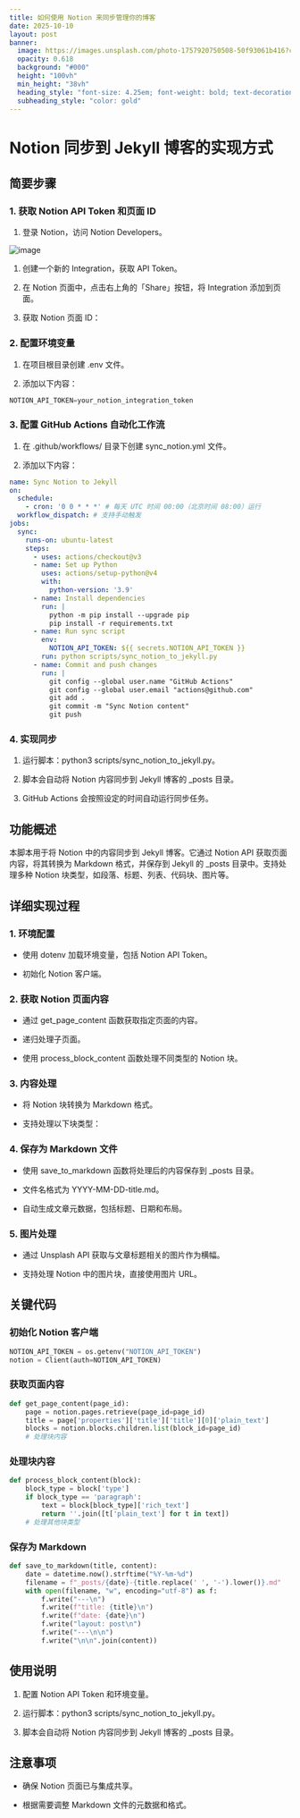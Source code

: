 ```yaml
---
title: 如何使用 Notion 来同步管理你的博客
date: 2025-10-10
layout: post
banner:
  image: https://images.unsplash.com/photo-1757920750508-50f93061b416?crop=entropy&cs=tinysrgb&fit=max&fm=jpg&ixid=M3w2OTIwMzJ8MHwxfHJhbmRvbXx8fHx8fHx8fDE3NjAxMTM1Njh8&ixlib=rb-4.1.0&q=80&w=1080
  opacity: 0.618
  background: "#000"
  height: "100vh"
  min_height: "38vh"
  heading_style: "font-size: 4.25em; font-weight: bold; text-decoration: underline"
  subheading_style: "color: gold"
---
```


# Notion 同步到 Jekyll 博客的实现方式

## 简要步骤

### 1. 获取 Notion API Token 和页面 ID

1. 登录 Notion，访问 Notion Developers。

![image](https://prod-files-secure.s3.us-west-2.amazonaws.com/a7a0cc5a-89b9-4cda-8686-1fba0ca52f40/d19c1afe-dea5-4312-9333-786b0ba83054/image.png?X-Amz-Algorithm=AWS4-HMAC-SHA256&X-Amz-Content-Sha256=UNSIGNED-PAYLOAD&X-Amz-Credential=ASIAZI2LB466XKKV5CPD%2F20251010%2Fus-west-2%2Fs3%2Faws4_request&X-Amz-Date=20251010T162608Z&X-Amz-Expires=3600&X-Amz-Security-Token=IQoJb3JpZ2luX2VjEFcaCXVzLXdlc3QtMiJGMEQCIHtKYte6m6G4%2FZ%2BQD6r9XzbudHD5bvyOztDUAmYydSR2AiBuxYiB9tRmz%2BwANpVZ8hZrWNLhJStQGzKIx2mrqDGxWSqIBAjw%2F%2F%2F%2F%2F%2F%2F%2F%2F%2F8BEAAaDDYzNzQyMzE4MzgwNSIMXE62y0CR2jfkfglgKtwDbrM6TOomkTjBK%2B2S9sTfB3fvb5vwjS9ZUI3nAiXW4%2BWlGTJ4jfjoorPL%2F%2BOPMNs1145CnlEzeJQRRpJF1yyZ2MXSxVw76bfnSrbM0sQBNRV3yZjPSfWagoHyYWSt%2FxAGLpEec8f%2FR1hlr1Ps%2FGYpL3bYHai5LYVi0ZM3w8EQDoLNsTxIzVAJBuxJuRKf%2FoBFeone3neaUYY4Z5wPq9PmHn%2Fa4m%2BZgsnvHviJpiBJpn1bzoV86dTrV3sQ6jzAs5XXZdVC%2FCGIjk1zu3Z3F9JHuXhFZFPL3E1%2B9mvMOqKVWXSjUmvh%2BhIrOg%2FhgLjHTyWpgAw8N2WXZLqJQScNQJe4lqoD3OThDmGho8VRUZujkLv2dxtfiQxRG1vG0vj5%2FmQlu%2F9HjhVpSIBRFsYZQl%2BCcbnLqOiqnCynTCph%2BezKf%2Fz3W9aRpJ%2F6jhDG9Zhb7meerGEB4WXm2ilsT3UvV6zROPSKttrxEkCLrKX7rYNwwpHWyPcbMa8VMoJJjwFWv25uYPHMRHuVjoWPIy4ZMA9%2BBnnUyTNl1tduOez7%2BhLE4g3tN73WZwDa7r2SP3okJp1pP3eeqNwwdAqEO8bYxKBqtNW2bCDSYEaKyP4aKKXlTQ%2Bpa1iTpv7EDn1jijswmL6kxwY6pgFswz0MLmNGf8ItLv7%2BqajrywPTVaQgZbwylNASG4aNNsiFPtGx%2FcVJ2V%2BWbpxguIHB%2FfaGWcFeQfJjmF8wODBrSuf781oJjJwYmNEjyRFxWGEjmpfYh2PfnRnj2MeBgOfz7MMBBjSIWzed4npEYjieJOJL%2BYPwP5Xx10x44pFyIlmZxSZ6vdaXAda7iqT5f6uPf3JCo%2F8qz1A09QnKFPwKPBPUG0vC&X-Amz-Signature=9dd404071ba6fd7b6cfadf9d9d7d6f346cb24cc29a99aa3ab0ef2a1bcf404e1d&X-Amz-SignedHeaders=host&x-amz-checksum-mode=ENABLED&x-id=GetObject)

1. 创建一个新的 Integration，获取 API Token。

1. 在 Notion 页面中，点击右上角的「Share」按钮，将 Integration 添加到页面。

1. 获取 Notion 页面 ID：


### 2. 配置环境变量

1. 在项目根目录创建 .env 文件。

1. 添加以下内容：

```javascript
NOTION_API_TOKEN=your_notion_integration_token
```

### 3. 配置 GitHub Actions 自动化工作流

1. 在 .github/workflows/ 目录下创建 sync_notion.yml 文件。

1. 添加以下内容：

```yaml
name: Sync Notion to Jekyll
on:
  schedule:
    - cron: '0 0 * * *' # 每天 UTC 时间 00:00（北京时间 08:00）运行
  workflow_dispatch: # 支持手动触发
jobs:
  sync:
    runs-on: ubuntu-latest
    steps:
      - uses: actions/checkout@v3
      - name: Set up Python
        uses: actions/setup-python@v4
        with:
          python-version: '3.9'
      - name: Install dependencies
        run: |
          python -m pip install --upgrade pip
          pip install -r requirements.txt
      - name: Run sync script
        env:
          NOTION_API_TOKEN: ${{ secrets.NOTION_API_TOKEN }}
        run: python scripts/sync_notion_to_jekyll.py
      - name: Commit and push changes
        run: |
          git config --global user.name "GitHub Actions"
          git config --global user.email "actions@github.com"
          git add .
          git commit -m "Sync Notion content"
          git push
```

### 4. 实现同步

1. 运行脚本：python3 scripts/sync_notion_to_jekyll.py。

1. 脚本会自动将 Notion 内容同步到 Jekyll 博客的 _posts 目录。

1. GitHub Actions 会按照设定的时间自动运行同步任务。

## 功能概述

本脚本用于将 Notion 中的内容同步到 Jekyll 博客。它通过 Notion API 获取页面内容，将其转换为 Markdown 格式，并保存到 Jekyll 的 _posts 目录中。支持处理多种 Notion 块类型，如段落、标题、列表、代码块、图片等。

## 详细实现过程

### 1. 环境配置

- 使用 dotenv 加载环境变量，包括 Notion API Token。

- 初始化 Notion 客户端。

### 2. 获取 Notion 页面内容

- 通过 get_page_content 函数获取指定页面的内容。

- 递归处理子页面。

- 使用 process_block_content 函数处理不同类型的 Notion 块。

### 3. 内容处理

- 将 Notion 块转换为 Markdown 格式。

- 支持处理以下块类型：


### 4. 保存为 Markdown 文件

- 使用 save_to_markdown 函数将处理后的内容保存到 _posts 目录。

- 文件名格式为 YYYY-MM-DD-title.md。

- 自动生成文章元数据，包括标题、日期和布局。

### 5. 图片处理

- 通过 Unsplash API 获取与文章标题相关的图片作为横幅。

- 支持处理 Notion 中的图片块，直接使用图片 URL。

## 关键代码

### 初始化 Notion 客户端

```python
NOTION_API_TOKEN = os.getenv("NOTION_API_TOKEN")
notion = Client(auth=NOTION_API_TOKEN)
```

### 获取页面内容

```python
def get_page_content(page_id):
    page = notion.pages.retrieve(page_id=page_id)
    title = page['properties']['title']['title'][0]['plain_text']
    blocks = notion.blocks.children.list(block_id=page_id)
    # 处理块内容
```

### 处理块内容

```python
def process_block_content(block):
    block_type = block['type']
    if block_type == 'paragraph':
        text = block[block_type]['rich_text']
        return ''.join([t['plain_text'] for t in text])
    # 处理其他块类型
```

### 保存为 Markdown

```python
def save_to_markdown(title, content):
    date = datetime.now().strftime("%Y-%m-%d")
    filename = f"_posts/{date}-{title.replace(' ', '-').lower()}.md"
    with open(filename, "w", encoding="utf-8") as f:
        f.write("---\n")
        f.write(f"title: {title}\n")
        f.write(f"date: {date}\n")
        f.write("layout: post\n")
        f.write("---\n\n")
        f.write("\n\n".join(content))
```

## 使用说明

1. 配置 Notion API Token 和环境变量。

1. 运行脚本：python3 scripts/sync_notion_to_jekyll.py。

1. 脚本会自动将 Notion 内容同步到 Jekyll 博客的 _posts 目录。

## 注意事项

- 确保 Notion 页面已与集成共享。

- 根据需要调整 Markdown 文件的元数据和格式。